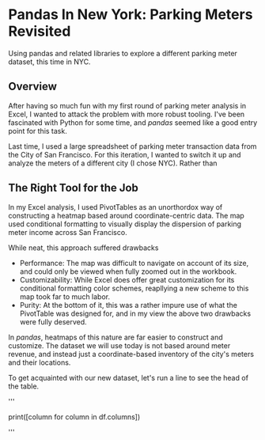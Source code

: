 # Pandas In New York: Parking Meters Revisited

Using pandas and related libraries to explore a different parking meter dataset, this time in NYC.

## Overview

After having so much fun with my first round of parking meter analysis in Excel, I wanted to attack the problem with more robust tooling. I've been fascinated with Python for some time, and *pandas* seemed like a good entry point for this task.

Last time, I used a large spreadsheet of parking meter transaction data from the City of San Francisco. For this iteration, I wanted to switch it up and analyze the meters of a different city (I chose NYC). Rather than 

## The Right Tool for the Job

In my Excel analysis, I used PivotTables as an unorthordox way of constructing a heatmap based around coordinate-centric data. The map used conditional formatting to visually display the dispersion of parking meter income across San Francisco.

While neat, this approach suffered drawbacks
- Performance: The map was difficult to navigate on account of its size, and could only be viewed when fully zoomed out in the workbook.
- Customizability: While Excel does offer great customization for its conditional formatting color schemes, reapllying a new scheme to this map took far to much labor.
- Purity: At the bottom of it, this was a rather impure use of what the PivotTable was designed for, and in my view the above two drawbacks were fully deserved.

In *pandas*, heatmaps of this nature are far easier to construct and customize. The dataset we will use today is not based around meter revenue, and instead just a coordinate-based inventory of the city's meters and their locations.

To get acquainted with our new dataset, let's run a line to see the head of the table.

'''

print([column for column in df.columns])

'''